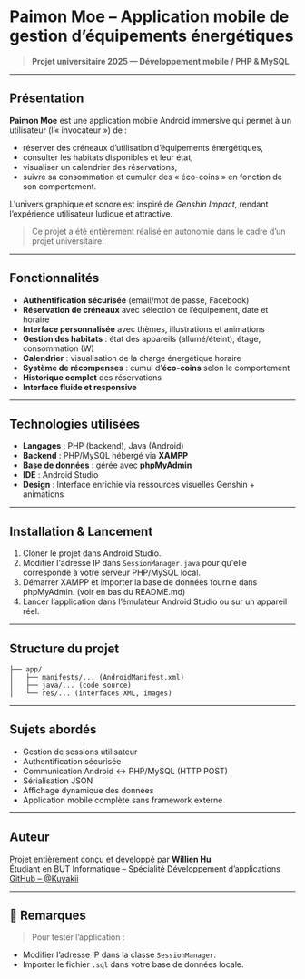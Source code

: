 
# Paimon Moe – Application mobile de gestion d’équipements énergétiques

> **Projet universitaire 2025 — Développement mobile / PHP & MySQL**

---

## Présentation

**Paimon Moe** est une application mobile Android immersive qui permet à un utilisateur (l’« invocateur ») de :
- réserver des créneaux d’utilisation d’équipements énergétiques,
- consulter les habitats disponibles et leur état,
- visualiser un calendrier des réservations,
- suivre sa consommation et cumuler des « éco-coins » en fonction de son comportement.

L'univers graphique et sonore est inspiré de *Genshin Impact*, rendant l’expérience utilisateur ludique et attractive.

> Ce projet a été entièrement réalisé en autonomie dans le cadre d’un projet universitaire.

---

## Fonctionnalités

- **Authentification sécurisée** (email/mot de passe, Facebook)
- **Réservation de créneaux** avec sélection de l’équipement, date et horaire
- **Interface personnalisée** avec thèmes, illustrations et animations
- **Gestion des habitats** : état des appareils (allumé/éteint), étage, consommation (W)
- **Calendrier** : visualisation de la charge énergétique horaire
- **Système de récompenses** : cumul d’**éco-coins** selon le comportement
- **Historique complet** des réservations
- **Interface fluide et responsive**

---

## Technologies utilisées

- **Langages** : PHP (backend), Java (Android)
- **Backend** : PHP/MySQL hébergé via **XAMPP**
- **Base de données** : gérée avec **phpMyAdmin**
- **IDE** : Android Studio
- **Design** : Interface enrichie via ressources visuelles Genshin + animations

---

## Installation & Lancement

1. Cloner le projet dans Android Studio.
2. Modifier l'adresse IP dans `SessionManager.java` pour qu'elle corresponde à votre serveur PHP/MySQL local.
3. Démarrer XAMPP et importer la base de données fournie dans phpMyAdmin. (voir en bas du README.md)
4. Lancer l’application dans l’émulateur Android Studio ou sur un appareil réel.

---

## Structure du projet

```
├── app/
│   ├── manifests/... (AndroidManifest.xml)
│   ├── java/... (code source)
│   └── res/... (interfaces XML, images)
```

---

## Sujets abordés

- Gestion de sessions utilisateur
- Authentification sécurisée
- Communication Android ↔ PHP/MySQL (HTTP POST)
- Sérialisation JSON
- Affichage dynamique des données
- Application mobile complète sans framework externe

---

## Auteur

Projet entièrement conçu et développé par **Willien Hu**  
Étudiant en BUT Informatique – Spécialité Développement d’applications  
[GitHub – @Kuyakii](https://github.com/Kuyakii)

---

## 📌 Remarques

> Pour tester l’application :
- Modifier l’adresse IP dans la classe `SessionManager`.
- Importer le fichier `.sql` dans votre base de données locale.
